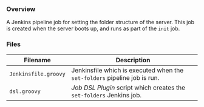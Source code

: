 ### Overview

A Jenkins pipeline job for setting the folder structure of the server.  This job is created when the server boots up, 
and runs as part of the `init` job.

### Files

| Filename                  | Description                                                                           |
|---------------------------|---------------------------------------------------------------------------------------|
| `Jenkinsfile.groovy`      | Jenkinsfile which is executed when the `set-folders` pipeline job is run.             |
| `dsl.groovy`              | *Job DSL Plugin* script which creates the `set-folders` Jenkins job.                  |